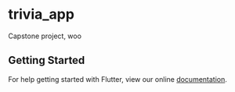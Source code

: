 # trivia_app

Capstone project, woo

## Getting Started

For help getting started with Flutter, view our online
[documentation](https://flutter.io/).
